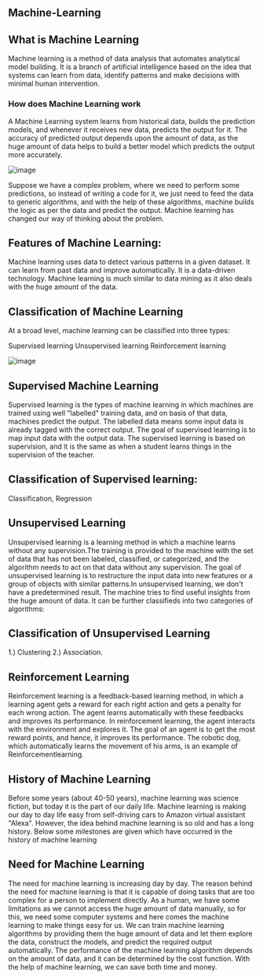 ## Machine-Learning ## 
 
## What is Machine Learning ##     
 
Machine learning is a method of data analysis that automates analytical model building. It is a branch of artificial intelligence based on the idea that systems can learn from data, identify patterns and make decisions with minimal human intervention.
     
### How does Machine Learning work ##
  
A Machine Learning system learns from historical data, builds the prediction models, and whenever it receives new data, predicts the output for it. The accuracy of predicted output depends upon the amount of data, as the huge amount of data helps to build a better model which predicts the output more accurately.

![image](https://user-images.githubusercontent.com/92516955/144409192-e6c69ed6-1ac8-43f0-940d-334cb5409d38.png)

Suppose we have a complex problem, where we need to perform some predictions, so instead of writing a code for it, we just need to feed the data to generic algorithms, and with the help of these algorithms, machine builds the logic as per the data and predict the output. Machine learning has changed our way of thinking about the problem.

## Features of Machine Learning: ##   

Machine learning uses data to detect various patterns in a given dataset.
It can learn from past data and improve automatically. 
It is a data-driven technology.
Machine learning is much similar to data mining as it also deals with the huge amount of the data.

## Classification of Machine Learning ##
At a broad level, machine learning can be classified into three types:

Supervised learning 
Unsupervised learning
Reinforcement learning 

![image](https://user-images.githubusercontent.com/92516955/144555874-75d54be2-6ebc-4644-b6c3-3f87a98780f4.png)

## Supervised Machine Learning ## 

Supervised learning is the types of machine learning in which machines are trained using well "labelled" training data, 
and on basis of that data, machines predict the output. The labelled data means some input data is already tagged with the correct output.
The goal of supervised learning is to map input data with the output data. The supervised learning is based on supervision, and it is the same as when a student learns things in the supervision of the teacher.


## Classification of Supervised learning:

Classification, Regression 

##  Unsupervised Learning ##

Unsupervised learning is a learning method in which a machine learns without any supervision.The training is provided to the machine with the set of data that has not been labeled, classified, or categorized, and the algorithm needs to act on that data without any supervision. The goal of unsupervised learning is to restructure the input data into new features or a group of objects with similar patterns.In unsupervised learning, we don't have a predetermined result. The machine tries to find useful insights from the huge amount of data. It can be further classifieds into two categories of algorithms:

## Classification of Unsupervised Learning

1.) Clustering
2.) Association. 

## Reinforcement Learning ##

Reinforcement learning is a feedback-based learning method, in which a learning agent gets a reward for each right action and gets a penalty for each wrong action. The agent learns automatically with these feedbacks and improves its performance. In reinforcement learning, the agent interacts with the environment and explores it. The goal of an agent is to get the most reward points, and hence, it improves its performance. The robotic dog, which automatically learns the movement of his arms, is an example of Reinforcementlearning.

## History of Machine Learning ##

Before some years (about 40-50 years), machine learning was science fiction, but today it is the part of our daily life. Machine learning is making our day to day life easy from self-driving cars to Amazon virtual assistant "Alexa". However, the idea behind machine learning is so old and has a long history. Below some milestones are given which have occurred in the history of machine learning

## Need for Machine Learning ##

The need for machine learning is increasing day by day. The reason behind the need for machine learning is that it is capable of doing tasks that are too complex for a person to implement directly. As a human, we have some limitations as we cannot access the huge amount of data manually, so for this, we need some computer systems and here comes the machine learning to make things easy for us. We can train machine learning algorithms by providing them the huge amount of data and let them explore the data, construct the models, and predict the required output automatically. The performance of the machine learning algorithm depends on the amount of data, and it can be determined by the cost function. With the help of machine learning, we can save both time and money.
